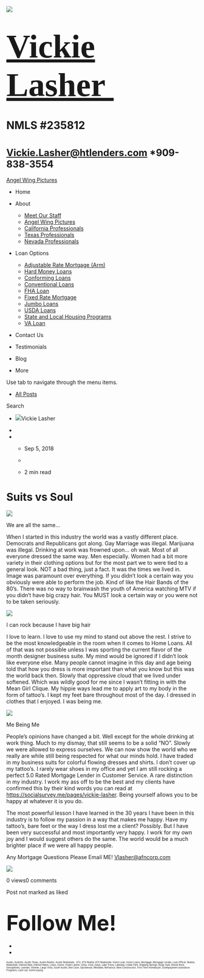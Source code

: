

![](https://static.wixstatic.com/media/5afe60462baf41e79586f3fdaf78d664.jpg/v1/fill/w_480,h_291,al_c,q_80,usm_0.66_1.00_0.01,blur_2/5afe60462baf41e79586f3fdaf78d664.jpg)

# <span style="font-size:87px"><span style="font-family:libre baskerville,serif">[Vickie Lasher ](../index.html)</span></span>

# NMLS \#235812

# <span style="font-size:25px"><Vickie.Lasher@htlenders.com> \*909-838-3554</span>

<a href="../angel-wing-pictures.html" class="_1fbEI"><span class="_1Qjd7">Angel Wing Pictures</span></a>

-   <span id="DrpDwnMn00"><a href="../index.html" class="_11ip9"></a></span>
    Home

-   <span id="DrpDwnMn01"><a href="../about.html" class="_11ip9"></a></span>
    About

    -   [Meet Our Staff](../meet-our-staff.html)
    -   [Angel Wing Pictures](../angel-wing-pictures.html)
    -   [California Professionals](../recommended-profssionals.html)
    -   [Texas Professionals](../texas-recommended-professionals.html)
    -   [Nevada Professionals](../nevada-recommended-professionals.html)

-   <span id="DrpDwnMn02"><a href="../loan-options.html" class="_11ip9"></a></span>
    Loan Options

    -   [Adjustable Rate Mortgage (Arm)](../adjustable-rate-mortgage-arm.html)
    -   [Hard Money Loans](../hard-money-loans.html)
    -   [Conforming Loans](../conforming-loans.html)
    -   [Conventional Loans](../conventional-loans.html)
    -   [FHA Loan](../fha-loan.html)
    -   [Fixed Rate Mortgage](../fixed-rate-mortgage.html)
    -   [Jumbo Loans](../jumbo-loans.html)
    -   [USDA Loans](../rhs-loan-programs.html)
    -   [State and Local Housing Programs](../state-and-local-housing-programs.html)
    -   [VA Loan](../va-loan.html)

-   <span id="DrpDwnMn03"><a href="../contact.html" class="_11ip9"></a></span>
    Contact Us

-   <span id="DrpDwnMn04"><a href="../testimonials.html" class="_11ip9"></a></span>
    Testimonials

-   <span id="DrpDwnMn05"><a href="../blog.html" class="_11ip9"></a></span>
    Blog

-   More

Use tab to navigate through the menu items.

-   <a href="../blog.html" class="_2MzDA blog-navigation-container-color blog-navigation-container-font blog-navigation-link-hover-color">All Posts</a>

Search

-   <span class="_1NzhF avatar-image" i18n="[object Object]"><img src="https://gravatar.com/avatar/d5a4c4dfa58333c9beb6962dd38d245b?d=blank" class="_18Vq1 fluid-avatar-image" /></span><span class="iYG_V user-name _4AzY3" title="Vickie Lasher" data-hook="user-name">Vickie Lasher</span>

-

-   -   <span class="post-metadata__date time-ago" title="Sep 5, 2018" data-hook="time-ago">Sep 5, 2018</span>
    -

    -   <span class="post-metadata__readTime" i18n="[object Object]" title="2 min read" data-hook="time-to-read">2 min read</span>

# <span class="post-title__text blog-post-title-font blog-post-title-color"><span class="blog-post-title-font blog-post-title-color">Suits vs Soul </span></span>

<span class="_2PHJq public-DraftStyleDefault-ltr">  
</span>

<img src="https://static.wixstatic.com/media/b5d103_12ef9080af0d4d26941b7248e210003e~mv2_d_1600_1200_s_2.jpg/v1/fit/w_750,h_563,al_c,q_20/file.jpg" class="OzAYt _3ii3f" />

<span class="EilAw" dir="auto">We are all the same...</span>

<span class="_2PHJq public-DraftStyleDefault-ltr">  
</span>

<span class="_2PHJq public-DraftStyleDefault-ltr">When I started in this industry the world was a vastly different place. Democrats and Republicans got along. Gay Marriage was illegal. Marijuana was illegal. Drinking at work was frowned upon… oh wait. Most of all everyone dressed the same way. Men especially. Women had a bit more variety in their clothing options but for the most part we to were tied to a general look. NOT a bad thing, just a fact. It was the times we lived in. Image was paramount over everything. If you didn’t look a certain way you obviously were able to perform the job. Kind of like the Hair Bands of the 80’s. There was no way to brainwash the youth of America watching MTV if you didn’t have big crazy hair. You MUST look a certain way or you were not to be taken seriously.</span>

<span class="_2PHJq public-DraftStyleDefault-ltr">  
</span>

<img src="https://static.wixstatic.com/media/b5d103_681e6e94d65c4fd9b77c4fed52b90b12~mv2.jpg/v1/fit/w_640,h_425,al_c,q_20/file.jpg" class="OzAYt _3ii3f" />

<span class="EilAw" dir="auto">I can rock because I have big hair</span>

<span class="_2PHJq public-DraftStyleDefault-ltr">  
</span>

<span class="_2PHJq public-DraftStyleDefault-ltr">I love to learn. I love to use my mind to stand out above the rest. I strive to be the most knowledgeable in the room when it comes to Home Loans. All of that was not possible unless I was sporting the current flavor of the month designer business suite. My mind would be ignored if I didn’t look like everyone else. Many people cannot imagine in this day and age being told that how you dress is more important than what you know but this was the world back then. Slowly that oppressive cloud that we lived under softened. Which was wildly good for me since I wasn’t fitting in with the Mean Girl Clique. My hippie ways lead me to apply art to my body in the form of tattoo’s. I kept my feet bare throughout most of the day. I dressed in clothes that I enjoyed. I was being me.</span>

<span class="_2PHJq public-DraftStyleDefault-ltr">  
</span>

<img src="https://static.wixstatic.com/media/b5d103_115541cee2974fe5aa7aa7dd5e4b8f23~mv2_d_3024_4032_s_4_2.jpg/v1/fit/w_750,h_1000,al_c,q_20/file.jpg" class="OzAYt _3ii3f" />

<span class="EilAw" dir="auto">Me Being Me</span>

<span class="_2PHJq public-DraftStyleDefault-ltr">  
</span>

<span class="_2PHJq public-DraftStyleDefault-ltr">People’s opinions have changed a bit. Well except for the whole drinking at work thing. Much to my dismay, that still seems to be a solid “NO”. Slowly we were allowed to express ourselves. We can now show the world who we really are while still being respected for what our minds hold. I have traded in my business suits for colorful flowing dresses and shirts. I don’t cover up my tattoo’s. I rarely wear shoes in my office and yet I am still rocking a perfect 5.0 Rated Mortgage Lender in Customer Service. A rare distinction in my industry. I work my ass off to be the best and my clients have confirmed this by their kind words you can read at <a href="https://socialsurvey.me/pages/vickie-lasher" class="_3Bkfb _1lsz7"><span class="underline">https://socialsurvey.me/pages/vickie-lasher</span></a>. Being yourself allows you to be happy at whatever it is you do. </span>

<span class="_2PHJq public-DraftStyleDefault-ltr">The most powerful lesson I have learned in the 30 years I have been in this industry is to follow my passion in a way that makes me happy. Have my tattoo’s, bare feet or the way I dress lost me a client? Possibly. But I have been very successful and most importantly very happy. I work for my own joy and I would suggest others do the same. The world would be a much brighter place if we were all happy people.</span>

<span class="_2PHJq public-DraftStyleDefault-ltr">  
</span>

<span class="_2PHJq public-DraftStyleDefault-ltr">Any Mortgage Questions Please Email ME! <a href="mailto:Vlasher@afncorp.com" class="_3Bkfb _1lsz7"><span class="underline">Vlasher@afncorp.com</span></a> </span>

<span class="_2PHJq public-DraftStyleDefault-ltr">  
</span>

<img src="https://static.wixstatic.com/media/b5d103_e4366dc7f48a4272abab01bcf9a2652e~mv2.jpg/v1/fit/w_750,h_563,al_c,q_20/file.jpg" class="OzAYt _3ii3f" />

<span class="_2PHJq public-DraftStyleDefault-ltr">  
</span>

<span class="_38Zqt"></span>

<span class="_38Zqt"></span>

<span class="_38Zqt"></span>

<span class="_38Zqt"></span>

<span tabindex="0">0 views</span><span tabindex="0">0 comments</span>

<span class="_3KwtW" aria-live="off">Post not marked as liked</span><span class="_1l1q9" data-hook="like-button-with-count__like-count"></span>

<span class="_1jqCz blog-text-background-color"></span><span class="_1jqCz blog-text-background-color"></span><span class="_1jqCz blog-text-background-color"></span>

# <span style="font-size:55px;"><span style="font-weight:bold;">Follow Me!</span></span>

-   <span id="dataItem-jjeedrml1-comp-jjeedrlu"><a href="https://www.facebook.com/vickie.s.lasher" class="_26AQd"></a></span>
-   <span id="dataItem-jjeedrmm-comp-jjeedrlu"><a href="https://www.instagram.com/vickielasher/" class="_26AQd"></a></span>

<span class="color_12"><span style="font-size:6px">Austin, Austintx, Austin Texas, Austin Realtor, Austin Realestate,  ATX, ATX Realtor ATX Realestate, Home Loan, Home Loans, Mortgage, Mortgage Lender, Loan Officer, Realtor, Realestate, Interest Rate, Interest Rates, Loans, Home, Vickie Lasher, Vicky, Vicki, Oasis, Lake Travis, Lakeway, Cedar Park, Dripping Springs, Buda, Kyle, Round Rock, Georgetown, Leander, Volente, Largo Vista, South Austin, Bee Cave, Spicewood, Westlake, Refinance, New Construction, First Time Homebuyer, Downpayment assistance Programs, Cash out, home buying</span></span>


